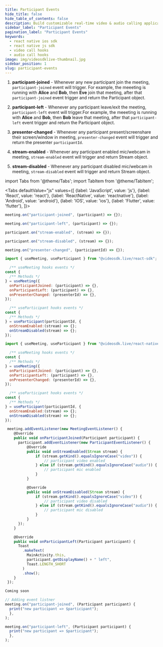 ```yaml
---
title: Participant Events
hide_title: false
hide_table_of_contents: false
description: Build customizable real-time video & audio calling applications in React Native IOS SDK using Video SDK add live Video & Audio conferencing to your applications.
sidebar_label: "Participant Events"
pagination_label: "Participant Events"
keywords:
  - react native ios sdk
  - react native js sdk
  - video call hooks
  - audio call hooks
image: img/videosdklive-thumbnail.jpg
sidebar_position: 1
slug: participant-events
---
```


1. **participant-joined** - Whenever any new participant join the meeting, `participant-joined` event will trigger. For example, the meeeting is running with **Alice** and **Bob**, then **Eve** join that meeting, after that `participant-joined` event trigger and return the Participant object.

2. **participant-left** - Whenever any participant leave/exit the meeting, `participant-left` event will trigger.For example, the meeeting is running with **Alice** and **Bob**, then **Bob** leave that meeting, after that `participant-left` event trigger and return the Participant object.

3. **presenter-changed** - Whenever any participant present/screenshare their screen/window in meeting, `presenter-changed` event will trigger and return the presenter `participantId`.

4. **stream-enabled** - Whenever any participant enabled mic/webcam in meeting, `stream-enabled` event will trigger and return Stream object.

5. **stream-disabled** - Whenever any participant disabled mic/webcam in meeting, `stream-disabled` event will trigger and return Stream object.

import Tabs from '@theme/Tabs';
import TabItem from '@theme/TabItem';

<Tabs
defaultValue="js"
values={[
{label: 'JavaScript', value: 'js'},
{label: 'React', value: 'react'},
{label: 'ReactNative', value: 'reactnative'},
{label: 'Android', value: 'android'},
{label: 'IOS', value: 'ios'},
{label: 'Flutter', value: 'flutter'},
]}>
<TabItem value="js">

```js
meeting.on("participant-joined", (participant) => {});

meeting.on("participant-left", (participant) => {});

participant.on("stream-enabled", (stream) => {});

participant.on("stream-disabled", (stream) => {});

meeting.on("presenter-changed", (participantId) => {});
```

</TabItem>
<TabItem value="react">

```js
import { useMeeting, useParticipant } from "@videosdk.live/react-sdk";

  /** useMeeting hooks events */
const {
  /** Methods */
} = useMeeting({
  onParticipantJoined: (participant) => {},
  onParticipantLeft: (participant) => {},
  onPresenterChanged: (presenterId) => {},
});

  /** useParticipant hooks events */
const {
  /** Methods */
} = useParticipant(participantId, {
  onStreamEnabled:(stream) => {};
  onStreamDisabled(stream) => {};
});
```

</TabItem>
<TabItem value="reactnative">

```js
import { useMeeting, useParticipant } from "@videosdk.live/react-native-sdk";

  /** useMeeting hooks events */
const {
  /** Methods */
} = useMeeting({
  onParticipantJoined: (participant) => {},
  onParticipantLeft: (participant) => {},
  onPresenterChanged: (presenterId) => {},
});

  /** useParticipant hooks events */
const {
  /** Methods */
} = useParticipant(participantId, {
  onStreamEnabled:(stream) => {};
  onStreamDisabled(stream) => {};
});
```

</TabItem>
<TabItem value="android">

```js
 meeting.addEventListener(new MeetingEventListener() {
    @Override
    public void onParticipantJoined(Participant participant) {
      participant.addEventListener(new ParticipantEventListener() {
          @Override
          public void onStreamEnabled(Stream stream) {
              if (stream.getKind().equalsIgnoreCase("video")) {
                  // participant video enabled
              } else if (stream.getKind().equalsIgnoreCase("audio")) {
                  // participant mic enabled
              }
          }

          @Override
          public void onStreamDisabled(Stream stream) {
              if (stream.getKind().equalsIgnoreCase("video")) {
                  // participant video disabled
              } else if (stream.getKind().equalsIgnoreCase("audio")) {
                  // participant mic disabled
              }
          }
      });
    }

    @Override
    public void onParticipantLeft(Participant participant) {
      Toast
        .makeText(
          MainActivity.this,
          participant.getDisplayName() + " left",
          Toast.LENGTH_SHORT
        )
        .show();
    }
 });
```

</TabItem>
<TabItem value="ios">

```js
Coming soon

```

</TabItem>
<TabItem value="flutter">

```js
// Adding event listner
meeting.on("participant-joined", (Participant participant) {
  print("new participant => $participant");
  },
);

meeting.on("participant-left", (Participant participant) {
  print("new participant => $participant");
  },
);
```

</TabItem>
</Tabs>
